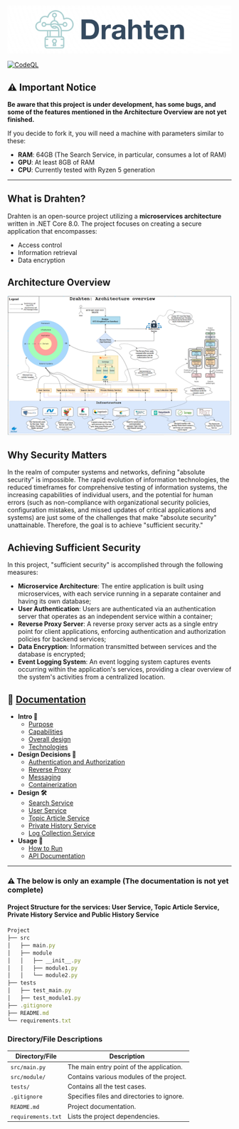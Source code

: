 <p align="center">
    <img src="https://raw.githubusercontent.com/JivkoSp/Drahten/master/Assets/logo2.PNG" alt="Logo" width="600">
</p>

[![CodeQL](https://github.com/jivkosp/Drahten/workflows/CodeQL/badge.svg)](https://github.com/jivkosp/Drahten/actions/workflows/codeql.yml)

## ⚠️ Important Notice

**Be aware that this project is under development, has some bugs, and some of the features mentioned in the Architecture Overview are not yet finished.**

If you decide to fork it, you will need a machine with parameters similar to these:

- **RAM**: 64GB (The Search Service, in particular, consumes a lot of RAM)
- **GPU**: At least 8GB of RAM
- **CPU**: Currently tested with Ryzen 5 generation

---

## What is Drahten?

Drahten is an open-source project utilizing a **microservices architecture** written in .NET Core 8.0. The project focuses on creating a secure application that encompasses:
- Access control
- Information retrieval
- Data encryption

## Architecture Overview

![Architecture Overview](https://raw.githubusercontent.com/JivkoSp/Drahten/master/Assets/ArchitectureOverview.PNG)

## Why Security Matters

In the realm of computer systems and networks, defining "absolute security" is impossible. The rapid evolution of information technologies, the reduced timeframes for comprehensive testing of information systems, the increasing capabilities of individual users, and the potential for human errors (such as non-compliance with organizational security policies, configuration mistakes, and missed updates of critical applications and systems) are just some of the challenges that make "absolute security" unattainable. Therefore, the goal is to achieve "sufficient security."

## Achieving Sufficient Security

In this project, "sufficient security" is accomplished through the following measures:

- **Microservice Architecture**: The entire application is built using microservices, with each service running in a separate container and having its own database;
- **User Authentication**: Users are authenticated via an authentication server that operates as an independent service within a container;
- **Reverse Proxy Server**: A reverse proxy server acts as a single entry point for client applications, enforcing authentication and authorization policies for backend services;
- **Data Encryption**: Information transmitted between services and the database is encrypted;
- **Event Logging System**: An event logging system captures events occurring within the application's services, providing a clear overview of the system's activities from a centralized location.

<h2>📖 <a href="https://jivkosp.github.io/Drahten/" target="_blank">Documentation</a></h2>
<ul>
  <li><strong>Intro 📜</strong>
    <ul>
      <li><a href="https://github.com/JivkoSp/Drahten/blob/master/Docs/intro-purpose.md">Purpose</a></li>
      <li><a href="https://github.com/JivkoSp/Drahten/blob/master/Docs/intro-capabilities.md">Capabilities</a></li>
      <li><a href="https://github.com/JivkoSp/Drahten/blob/master/Docs/intro-design.md">Overall design</a></li>
      <li><a href="https://github.com/JivkoSp/Drahten/blob/master/Docs/intro-technologies.md">Technologies</a></li>
    </ul>
  </li>
  <li><strong>Design Decisions 🧩</strong>
    <ul>
      <li><a href="https://github.com/JivkoSp/Drahten/blob/master/Docs/design-decision-authentication-and-authorization.md">Authentication and Authorization</a></li>
      <li><a href="https://github.com/JivkoSp/Drahten/blob/master/Docs/design-decision-reverse-proxy.md">Reverse Proxy</a></li>
      <li><a href="https://github.com/JivkoSp/Drahten/blob/master/Docs/design-decision-messaging.md">Messaging</a></li>
      <li><a href="https://github.com/JivkoSp/Drahten/blob/master/Docs/design-decision-containerization.md">Containerization</a></li>
    </ul>
  </li>
  <li><strong>Design 🛠️</strong>
    <ul>
      <li><a href="https://github.com/JivkoSp/Drahten/blob/master/Docs/design-search-service.md">Search Service</a></li>
      <li><a href="https://github.com/JivkoSp/Drahten/blob/master/Docs/design-user-service.md">User Service</a></li>
      <li><a href="https://github.com/JivkoSp/Drahten/blob/master/Docs/design-topicarticle-service.md">Topic Article Service</a></li>
      <li><a href="https://github.com/JivkoSp/Drahten/blob/master/Docs/design-privatehistory-service.md">Private History Service</a></li>
      <li><a href="https://github.com/JivkoSp/Drahten/blob/master/Docs/design-logcollection-service.md">Log Collection Service</a></li>
    </ul>
  </li>
  <li><strong>Usage 🚀</strong>
    <ul>
      <li><a href="https://github.com/JivkoSp/Drahten/blob/master/Docs/usage-how-to-run.md">How to Run</a></li>
      <li><a href="https://github.com/JivkoSp/Drahten/blob/master/Docs/usage-api-documentation.md">API Documentation</a></li>
    </ul>
  </li>
</ul>

---

### ⚠️ The below is only an example (The documentation is not yet complete)

#### Project Structure for the services: User Service, Topic Article Service, Private History Service and Public History Service 

```js
Project
├── src
│   ├── main.py
│   ├── module
│   │   ├── __init__.py
│   │   ├── module1.py
│   │   └── module2.py
├── tests
│   ├── test_main.py
│   ├── test_module1.py
├── .gitignore
├── README.md
└── requirements.txt
```

### Directory/File Descriptions

| Directory/File        | Description                           |
|-----------------------|---------------------------------------|
| `src/main.py`         | The main entry point of the application. |
| `src/module/`         | Contains various modules of the project. |
| `tests/`              | Contains all the test cases.           |
| `.gitignore`          | Specifies files and directories to ignore. |
| `README.md`           | Project documentation.                 |
| `requirements.txt`    | Lists the project dependencies.        |

